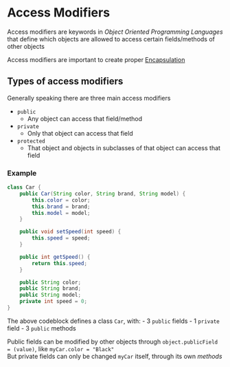 # Access Modifiers
Access modifiers are keywords in *Object Oriented Programming Languages* that define which objects are allowed to access certain fields/methods of other objects

Access modifiers are important to create proper [Encapsulation](./Univesp_Encapsulation.md)

## Types of access modifiers
Generally speaking there are three main access modifiers
- `public`
    - Any object can access that field/method
- `private`
    - Only that object can access that field
- `protected`
    - That object and objects in subclasses of that object can access that field

### Example
```java
class Car {
    public Car(String color, String brand, String model) {
        this.color = color;
        this.brand = brand;
        this.model = model;
    }

    public void setSpeed(int speed) {
        this.speed = speed;
    }

    public int getSpeed() {
        return this.speed;
    }

    public String color; 
    public String brand;
    public String model;
    private int speed = 0;
}
```

The above codeblock defines a class `Car`, with:
    - 3 `public` fields
    - 1 `private` field
    - 3 `public` methods

Public fields can be modified by other objects through `object.publicField = (value)`, like `myCar.color = "Black"`  
But private fields can only be changed `myCar` itself, through its own *methods*